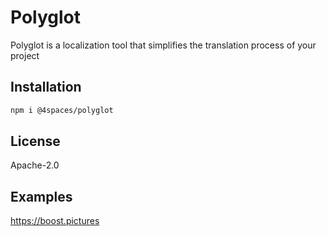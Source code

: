 # Polyglot

Polyglot is a localization tool that simplifies the translation process of your project

## Installation

```bash
npm i @4spaces/polyglot
```

## License

Apache-2.0

## Examples
https://boost.pictures
